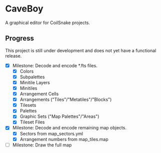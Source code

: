 # CaveBoy

A graphical editor for CoilSnake projects.

## Progress

This project is still under development and does not yet have a functional release.

- [x] Milestone: Decode and encode \*.fts files.
  - [x] Colors
  - [x] Subpalettes
  - [x] Minitile Layers
  - [x] Minitiles
  - [x] Arrangement Cells
  - [x] Arrangements ("Tiles"/"Metatiles"/"Blocks")
  - [x] Tilesets
  - [x] Palettes
  - [x] Graphic Sets ("Map Palettes"/"Areas")
  - [x] Tileset Files
- [x] Milestone: Decode and encode remaining map objects.
  - [x] Sectors from map_sectors.yml
  - [x] Arrangement numbers from map_tiles.map
- [ ] Milestone: Draw the full map
